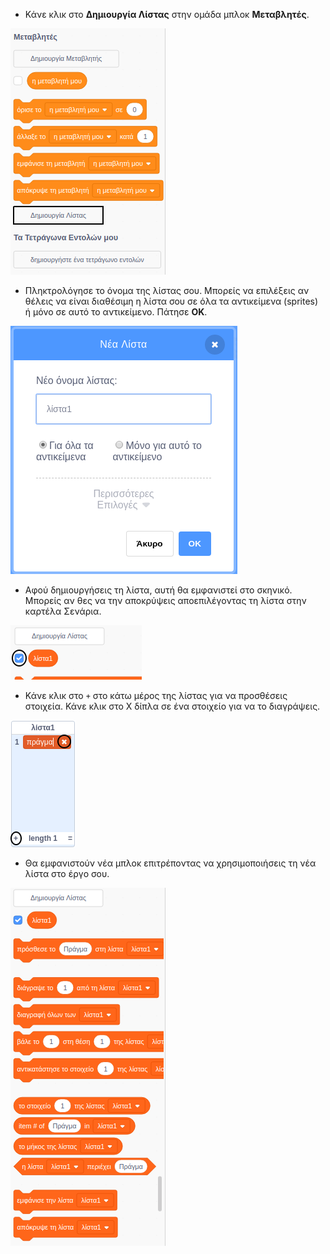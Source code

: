 + Κάνε κλικ στο **Δημιουργία Λίστας** στην ομάδα μπλοκ **Μεταβλητές**.

![Κάνε μία λίστα](images/make-a-list-annotated.png)

+ Πληκτρολόγησε το όνομα της λίστας σου. Μπορείς να επιλέξεις αν θέλεις να είναι διαθέσιμη η λίστα σου σε όλα τα αντικείμενα (sprites) ή μόνο σε αυτό το αντικείμενο. Πάτησε **ΟΚ**.

![Λίστα ονομάτων](images/list-name.png)

+ Αφού δημιουργήσεις τη λίστα, αυτή θα εμφανιστεί στο σκηνικό. Μπορείς αν θες να την αποκρύψεις αποεπιλέγοντας τη λίστα στην καρτέλα Σενάρια.

![Εμφάνιση/απόκρυψη λίστας](images/list-show-hide-annotated.png)

+ Κάνε κλικ στο `+` στο κάτω μέρος της λίστας για να προσθέσεις στοιχεία. Κάνε κλικ στο Χ δίπλα σε ένα στοιχείο για να το διαγράψεις.

![Εμφάνιση/απόκρυψη λίστας](images/list-add-delete-annotated.png)

+ Θα εμφανιστούν νέα μπλοκ επιτρέποντας να χρησιμοποιήσεις τη νέα λίστα στο έργο σου.

![Μπλοκ λίστας](images/list-blocks.png)